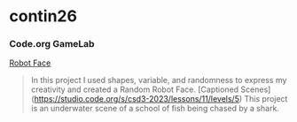 # contin26
### Code.org GameLab
[Robot Face](https:/nconti26.github.io/RobotFace/)
> In this project I used shapes, variable, and randomness to express my creativity and created a Random Robot Face.
[Captioned Scenes] (https://studio.code.org/s/csd3-2023/lessons/11/levels/5)
> This project is an underwater scene of a school of fish being chased by a shark. 

